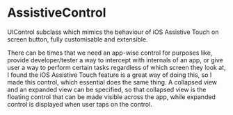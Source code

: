 AssistiveControl
===================

UIControl subclass which mimics the behaviour of iOS Assistive Touch on screen button, fully customisable and extensible.

There can be times that we need an app-wise control for purposes like, provide developer/tester a way to intercept with internals of an app, or give user a way to perform certain tasks regardless of which screen they look at, I found the iOS Assistive Touch feature is a great way of doing this, so I made this control, which essential does the same thing. A collapsed view and an expanded view can be specified, so that collapsed view is the floating control that can be made visible across the app, while expanded control is displayed when user taps on the control.

